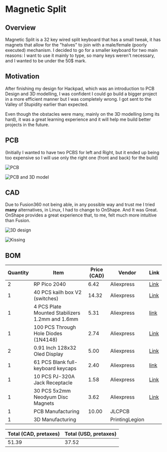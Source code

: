 # Magnetic Split
## Overview

Magnetic Split is a 32 key wired split keyboard that has a small tweak, it has magnets that allow for the "halves" to join with a male/female (poorly executed) mechanism. I decided to go for a smaller keyboard for two main reasons: I want to use it mainly to type, so many keys weren't necessary, and I wanted to be under the 50$ mark.


## Motivation
After finishing my design for Hackpad, which was an introduction to PCB Design and 3D modelling, I was confident I could go build a bigger project in a more efficient manner but I was completely wrong. I got sent to the Valley of Stupidity earlier than expected. 

Even though the obstacles were many, mainly on the 3D modelling (omg its hard), it was a great learning experience and it will help me build better projects in the future. 

## PCB
(Initially I wanted to have two PCBS for left and Right, but it ended up being too expensive so I will use only the right one (front and back) for the build)

![PCB](https://github.com/FabioCastroMorffi/Magnetic-Split/blob/main/assets/Screenshot%20from%202025-06-11%2021-23-56.png)

![PCB and 3D model](https://github.com/FabioCastroMorffi/Magnetic-Split/blob/main/assets/Screenshot%20from%202025-06-11%2022-03-46.png)

## CAD
Due to Fusion360 not being able, in any possible way and trust me I tried **many** alternatives, in Linux, I had to change to OnShape. And It was Great. OnShape provides a great experience that, to me, felt much more intuitive than Fusion.

![3D design](https://github.com/FabioCastroMorffi/Magnetic-Split/blob/main/assets/Screenshot%20from%202025-06-17%2018-48-53.png)

![Kissing](https://github.com/FabioCastroMorffi/Magnetic-Split/blob/main/assets/Screenshot%20from%202025-06-17%2018-49-36.png)



## BOM
| Quantity | Item                                 | Price (CAD) | Vendor         | Link                                                                 |
|----------|--------------------------------------|-------------|----------------|----------------------------------------------------------------------|
| 2        | RP Pico 2040                         | 6.42        | Aliexpress     | [Link](https://www.aliexpress.com/item/1005008555896373.html)       |
| 1        | 40 PCS kailh box V2 (switches)       | 14.32       | Aliexpress     | [Link](https://www.aliexpress.com/item/1005005704076690.html)       |
| 1        | 4 PCS Plate Mounted Stabilizers 1.2mm and 1.6mm | 5.31        | Aliexpress     |       [link](https://www.aliexpress.com/item/1005008653693326.html?spm=a2g0o.productlist.main.3.23e05929KQlpOC&algo_pvid=0c9c3bfe-7d7e-4887-9b54-a463845e1e9d&algo_exp_id=0c9c3bfe-7d7e-4887-9b54-a463845e1e9d-2&pdp_ext_f=%7B%22order%22%3A%2251%22%2C%22eval%22%3A%221%22%7D&pdp_npi=4%40dis%21CAD%216.94%215.79%21%21%2135.67%2129.74%21%402101ec1a17502692252251994ef155%2112000046108045637%21sea%21CA%212287966990%21ABX&curPageLogUid=L5aYy12RtPEM&utparam-url=scene%3Asearch%7Cquery_from%3A)                                                               |
| 1        | 100 PCS Through Hole Diodes (1N4148) | 2.74        | Aliexpress     | [Link](https://www.aliexpress.com/item/1005007970187200.html)       |
| 2        | 0.91 Inch 128x32 Oled Display        | 5.00        | Aliexpress     | [Link](https://www.aliexpress.com/item/32709141534.html)            |
| 1        | 61 PCS Blank full-keyboard keycaps   | 2.40        | Aliexpress     |    [link](https://www.aliexpress.com/item/1005006616262992.html?spm=a2g0o.productlist.main.3.dcb05cedlk1GNh&algo_pvid=113734e3-d1bd-4f45-a6b5-5df0c94d6aee&algo_exp_id=113734e3-d1bd-4f45-a6b5-5df0c94d6aee-2&pdp_ext_f=%7B%22order%22%3A%2215%22%2C%22eval%22%3A%221%22%7D&pdp_npi=4%40dis%21CAD%2112.61%212.40%21%21%2164.79%2112.34%21%40210337bc17502616148926626ece9c%2112000037834362026%21sea%21CA%212287966990%21ABX&curPageLogUid=pDLJrgSquaQ0&utparam-url=scene%3Asearch%7Cquery_from%3A)                                                                  |
| 1        | 10 PCS PJ-320A Jack Receptacle       | 1.58        | Aliexpress     | [Link](https://www.aliexpress.com/item/1005004960903273.html)       |
| 1        | 30 PCS 5x2mm Neodyum Disc Magnets    | 3.62        | Aliexpress     | [Link](https://www.aliexpress.com/item/1005009246377768.html)       |
| 1        | PCB Manufacturing                    | 10.00       | JLCPCB         |                                                                      |
| 1        | 3D Manufacturing                     |             | PrintingLegion |                                                                      |

|Total (CAD, pretaxes)| Total (USD, pretaxes)|
|---------------|--|
|51.39| 37.52|
